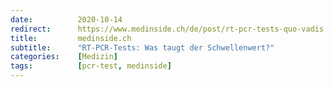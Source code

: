```yaml
---
date:          2020-10-14
redirect:      https://www.medinside.ch/de/post/rt-pcr-tests-quo-vadis
title:         medinside.ch
subtitle:      "RT-PCR-Tests: Was taugt der Schwellenwert?"
categories:    [Medizin]
tags:          [pcr-test, medinside]
---
```

